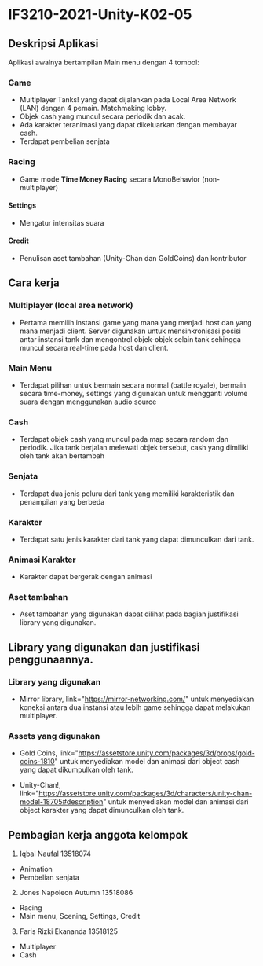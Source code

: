# IF3210-2021-Unity-K02-05

## Deskripsi Aplikasi

Aplikasi awalnya bertampilan Main menu dengan 4 tombol:

### Game

- Multiplayer Tanks! yang dapat dijalankan pada Local Area Network (LAN) dengan 4 pemain. Matchmaking lobby.
- Objek cash yang muncul secara periodik dan acak.
- Ada karakter teranimasi yang dapat dikeluarkan dengan membayar cash.
- Terdapat pembelian senjata

### Racing

- Game mode **Time Money Racing** secara MonoBehavior (non-multiplayer)

#### Settings

- Mengatur intensitas suara

#### Credit

- Penulisan aset tambahan (Unity-Chan dan GoldCoins) dan kontributor

## Cara kerja

### Multiplayer (local area network)
- Pertama memilih instansi game yang mana yang menjadi host dan yang mana menjadi client. Server digunakan untuk mensinkronisasi posisi antar instansi tank dan mengontrol objek-objek selain tank sehingga muncul secara real-time pada host dan client.

### Main Menu
- Terdapat pilihan untuk bermain secara normal (battle royale), bermain secara time-money, settings yang digunakan untuk mengganti volume suara dengan menggunakan audio source

### Cash
- Terdapat objek cash yang muncul pada map secara random dan periodik. Jika tank berjalan melewati objek tersebut, cash yang dimiliki oleh tank akan bertambah

### Senjata
- Terdapat dua jenis peluru dari tank yang memiliki karakteristik dan penampilan yang berbeda

### Karakter
- Terdapat satu jenis karakter dari tank yang dapat dimunculkan dari tank.

### Animasi Karakter
- Karakter dapat bergerak dengan animasi

### Aset tambahan
- Aset tambahan yang digunakan dapat dilihat pada bagian justifikasi library yang digunakan.

## Library yang digunakan dan justifikasi penggunaannya.

### Library yang digunakan
- Mirror library, link="https://mirror-networking.com/" untuk menyediakan koneksi antara dua instansi atau lebih game sehingga dapat melakukan multiplayer.

### Assets yang digunakan
- Gold Coins, link="https://assetstore.unity.com/packages/3d/props/gold-coins-1810" untuk menyediakan model dan animasi dari object cash yang dapat dikumpulkan oleh tank.

- Unity-Chan!, link="https://assetstore.unity.com/packages/3d/characters/unity-chan-model-18705#description" untuk menyediakan model dan animasi dari object karakter yang dapat dimunculkan oleh tank.

## Pembagian kerja anggota kelompok

1. Iqbal Naufal 13518074

- Animation
- Pembelian senjata

2. Jones Napoleon Autumn 13518086

- Racing
- Main menu, Scening, Settings, Credit

3. Faris Rizki Ekananda 13518125

- Multiplayer
- Cash
